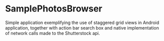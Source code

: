 # SamplePhotosBrowser
Simple application exemplifying the use of staggered grid views in Android application, together with action bar search box and native implementation of network calls made to the Shutterstock api.
 
